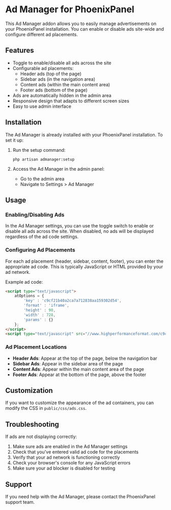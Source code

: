 # Ad Manager for PhoenixPanel

This Ad Manager addon allows you to easily manage advertisements on your PhoenixPanel installation. You can enable or disable ads site-wide and configure different ad placements.

## Features

- Toggle to enable/disable all ads across the site
- Configurable ad placements:
  - Header ads (top of the page)
  - Sidebar ads (in the navigation area)
  - Content ads (within the main content area)
  - Footer ads (bottom of the page)
- Ads are automatically hidden in the admin area
- Responsive design that adapts to different screen sizes
- Easy to use admin interface

## Installation

The Ad Manager is already installed with your PhoenixPanel installation. To set it up:

1. Run the setup command:
   ```
   php artisan admanager:setup
   ```

2. Access the Ad Manager in the admin panel:
   - Go to the admin area
   - Navigate to Settings > Ad Manager

## Usage

### Enabling/Disabling Ads

In the Ad Manager settings, you can use the toggle switch to enable or disable all ads across the site. When disabled, no ads will be displayed regardless of the ad code settings.

### Configuring Ad Placements

For each ad placement (header, sidebar, content, footer), you can enter the appropriate ad code. This is typically JavaScript or HTML provided by your ad network.

Example ad code:
```html
<script type="text/javascript">
    atOptions = {
        'key' : 'c9cf21b40a2ca7a712838aa159302d54',
        'format' : 'iframe',
        'height' : 90,
        'width' : 728,
        'params' : {}
    };
</script>
<script type="text/javascript" src="//www.highperformanceformat.com/c9cf21b40a2ca7a712838aa159302d54/invoke.js"></script>
```

### Ad Placement Locations

- **Header Ads**: Appear at the top of the page, below the navigation bar
- **Sidebar Ads**: Appear in the sidebar area of the page
- **Content Ads**: Appear within the main content area of the page
- **Footer Ads**: Appear at the bottom of the page, above the footer

## Customization

If you want to customize the appearance of the ad containers, you can modify the CSS in `public/css/ads.css`.

## Troubleshooting

If ads are not displaying correctly:

1. Make sure ads are enabled in the Ad Manager settings
2. Check that you've entered valid ad code for the placements
3. Verify that your ad network is functioning correctly
4. Check your browser's console for any JavaScript errors
5. Make sure your ad blocker is disabled for testing

## Support

If you need help with the Ad Manager, please contact the PhoenixPanel support team.